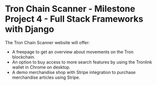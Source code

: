 # Tron Chain Scanner - Milestone Project 4 - Full Stack Frameworks with Django

The Tron Chain Scanner website will offer:
* A freepage to get an overview about movements on the Tron blockchain.
* An option to buy access to more search features by using the Tronlink wallet in Chrome on desktop.
* A demo merchandise shop with Stripe integration to purchase merchandise articles using Stripe. 